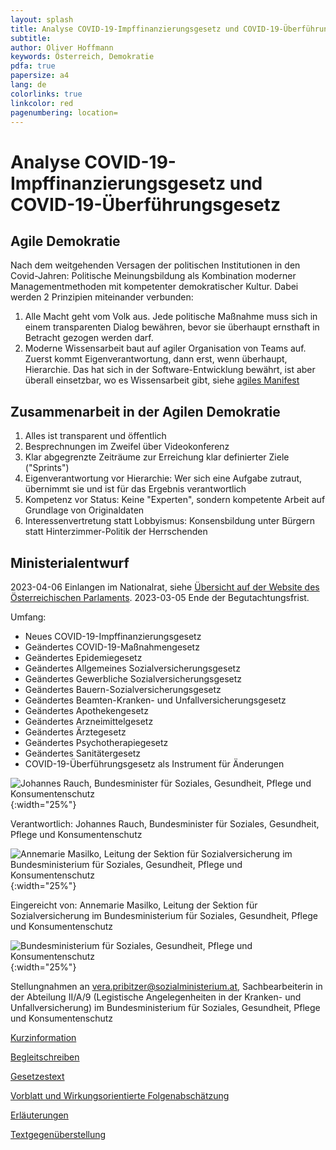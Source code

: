 ```yaml
---
layout: splash
title: Analyse COVID-19-Impffinanzierungsgesetz und COVID-19-Überführungsgesetz
subtitle: 
author: Oliver Hoffmann
keywords: Österreich, Demokratie
pdfa: true
papersize: a4
lang: de
colorlinks: true
linkcolor: red
pagenumbering: location=
---
```

# Analyse COVID-19-Impffinanzierungsgesetz und COVID-19-Überführungsgesetz

## Agile Demokratie

Nach dem weitgehenden Versagen der politischen Institutionen in den Covid-Jahren:
Politische Meinungsbildung als Kombination moderner Managementmethoden mit kompetenter demokratischer Kultur.
Dabei werden 2 Prinzipien miteinander verbunden:

1. Alle Macht geht vom Volk aus. Jede politische Maßnahme muss sich in einem transparenten Dialog bewähren, bevor sie überhaupt ernsthaft in Betracht gezogen werden darf.
2. Moderne Wissensarbeit baut auf agiler Organisation von Teams auf. Zuerst kommt Eigenverantwortung, dann erst, wenn überhaupt, Hierarchie. Das hat sich in der Software-Entwicklung bewährt, ist aber überall einsetzbar, wo es Wissensarbeit gibt, siehe [agiles Manifest](https://agilemanifesto.org/iso/de/manifesto.html)

## Zusammenarbeit in der Agilen Demokratie

1. Alles ist transparent und öffentlich
2. Besprechnungen im Zweifel über Videokonferenz
3. Klar abgegrenzte Zeiträume zur Erreichung klar definierter Ziele ("Sprints")
4. Eigenverantwortung vor Hierarchie: Wer sich eine Aufgabe zutraut, übernimmt sie und ist für das Ergebnis verantwortlich
5. Kompetenz vor Status: Keine "Experten", sondern kompetente Arbeit auf Grundlage von Originaldaten
6. Interessenvertretung statt Lobbyismus: Konsensbildung unter Bürgern statt Hinterzimmer-Politik der Herrschenden

## Ministerialentwurf

2023-04-06 Einlangen im Nationalrat, siehe [Übersicht auf der Website des Österreichischen Parlaments](https://www.parlament.gv.at/gegenstand/XXVII/ME/261).
2023-03-05 Ende der Begutachtungsfrist.

Umfang:
* Neues COVID-19-Impffinanzierungsgesetz
* Geändertes COVID-19-Maßnahmengesetz
* Geändertes Epidemiegesetz
* Geändertes Allgemeines Sozialversicherungsgesetz
* Geändertes Gewerbliche Sozialversicherungsgesetz
* Geändertes Bauern-Sozialversicherungsgesetz
* Geändertes Beamten-Kranken- und Unfallversicherungsgesetz
* Geändertes Apothekengesetz
* Geändertes Arzneimittelgesetz
* Geändertes Ärztegesetz
* Geändertes Psychotherapiegesetz
* Geändertes Sanitätergesetz
* COVID-19-Überführungsgesetz als Instrument für Änderungen

![Johannes Rauch, Bundesminister für Soziales, Gesundheit, Pflege und Konsumentenschutz](https://www.parlament.gv.at/dokument/bild/200775/20077540_384.jpg){:width="25%"}

Verantwortlich: Johannes Rauch, Bundesminister für Soziales, Gesundheit, Pflege und Konsumentenschutz

![Annemarie Masilko, Leitung der Sektion für Sozialversicherung im Bundesministerium für Soziales, Gesundheit, Pflege und Konsumentenschutz](https://imgl.krone.at/scaled/2301242/v85f708/630x356.jpg){:width="25%"}

Eingereicht von: Annemarie Masilko, Leitung der Sektion für Sozialversicherung im Bundesministerium für Soziales, Gesundheit, Pflege und Konsumentenschutz

![Bundesministerium für Soziales, Gesundheit, Pflege und Konsumentenschutz](https://upload.wikimedia.org/wikipedia/commons/f/f5/BMSGPK_AT_Logo.svg){:width="25%"}

Stellungnahmen an [vera.pribitzer@sozialministerium.at](mailto:vera.pribitzer@sozialministerium.at), Sachbearbeiterin in der Abteilung II/A/9 (Legistische Angelegenheiten in der Kranken- und Unfallversicherung) im Bundesministerium für Soziales, Gesundheit, Pflege und Konsumentenschutz

[Kurzinformation](https://www.parlament.gv.at/dokument/XXVII/ME/261/imfname_1550548.pdf)

[Begleitschreiben](https://www.parlament.gv.at/dokument/XXVII/ME/261/imfname_1550487.pdf)

[Gesetzestext](https://www.parlament.gv.at/dokument/XXVII/ME/261/fname_1550483.pdf)

[Vorblatt und Wirkungsorientierte Folgenabschätzung](https://www.parlament.gv.at/dokument/XXVII/ME/261/fname_1550486.pdf)

[Erläuterungen](https://www.parlament.gv.at/dokument/XXVII/ME/261/fname_1550484.pdf)

[Textgegenüberstellung](https://www.parlament.gv.at/dokument/XXVII/ME/261/fname_1550485.pdf)
